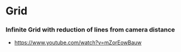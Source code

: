 # Grid

### Infinite Grid with reduction of lines from camera distance
- https://www.youtube.com/watch?v=mZorEowBauw